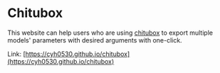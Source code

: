 # Chitubox

This website can help users who are using [chitubox](https://www.chitubox.com/en) to export multiple models' parameters with desired arguments with one-click.



Link: [https://cyh0530.github.io/chitubox](https://cyh0530.github.io/chitubox)
